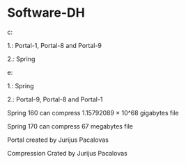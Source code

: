 # Software-DH

c:

1.: Portal-1, Portal-8 and Portal-9

2.: Spring

e:

1.: Spring

2.: Portal-9, Portal-8 and Portal-1


Spring 160 can compress 1.15792089 × 10^68 gigabytes file

Spring 170 can compress 67 megabytes file

Portal created by Jurijus Pacalovas 

Compression Crated by Jurijus Pacalovas

